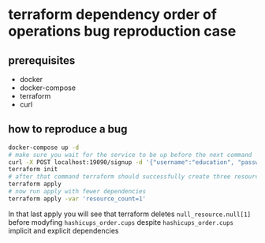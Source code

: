 # terraform dependency order of operations bug reproduction case

## prerequisites
+ docker
+ docker-compose
+ terraform
+ curl

## how to reproduce a bug
  ```bash
  docker-compose up -d
  # make sure you wait for the service to be up before the next command
  curl -X POST localhost:19090/signup -d '{"username":"education", "password":"test123"}'
  terraform init
  # after that command terraform should successfully create three resources 
  terraform apply
  # now run apply with fewer dependencies
  terraform apply -var 'resource_count=1'
  ```
  
In that last apply you will see that terraform deletes `null_resource.null[1]` before modyfing `hashicups_order.cups` despite
`hashicups_order.cups` implicit and explicit dependencies